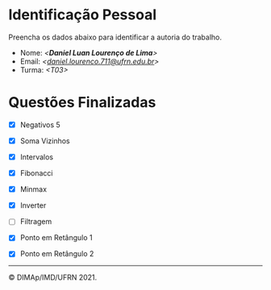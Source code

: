 ﻿# Identificação Pessoal

Preencha os dados abaixo para identificar a autoria do trabalho.

- Nome: *\<__Daniel Luan Lourenço de Lima__>*
- Email: *\<daniel.lourenco.711@ufrn.edu.br>*
- Turma: *\<T03>*

# Questões Finalizadas

- [x] Negativos 5
- [x] Soma Vizinhos
- [x] Intervalos
- [x] Fibonacci
- [x] Minmax
- [x] Inverter
- [ ] Filtragem
- [x] Ponto em Retângulo 1
- [x] Ponto em Retângulo 2


--------
&copy; DIMAp/IMD/UFRN 2021.
